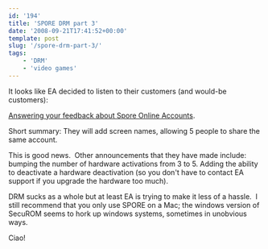 ```yaml
---
id: '194'
title: 'SPORE DRM part 3'
date: '2008-09-21T17:41:52+00:00'
template: post
slug: '/spore-drm-part-3/'
tags:
    - 'DRM'
    - 'video games'
---
```


It looks like EA decided to listen to their customers (and would-be
customers):

[Answering your feedback about Spore Online Accounts](http://forum.spore.com/jforum/posts/list/2897.page).

Short summary: They will add screen names, allowing 5 people to share the same
account.

This is good news.  Other announcements that they have made include: bumping
the number of hardware activations from 3 to 5. Adding the ability to
deactivate a hardware deactivation (so you don't have to contact EA support if
you upgrade the hardware too much).

DRM sucks as a whole but at least EA is trying to make it less of a hassle.  I
still recommend that you only use SPORE on a Mac; the windows version of
SecuROM seems to hork up windows systems, sometimes in unobvious ways.

Ciao!
